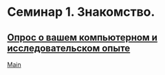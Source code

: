 # Семинар 1. Знакомство.
## [Опрос о вашем компьютерном и исследовательском опыте](https://docs.google.com/forms/d/e/1FAIpQLSe3n-S6lIFzVy4ikcRYpFdx8mHKijJI1wtQg12GzmGItyZeQw/viewform?usp=sf_link)

[Main](/)
